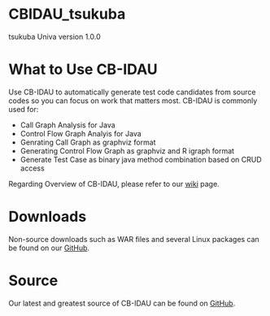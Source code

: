 # CBIDAU_tsukuba
tsukuba Univa version 1.0.0

# What to Use CB-IDAU

Use CB-IDAU to automatically generate test code candidates from source codes so you can focus on work that matters most. CB-IDAU is commonly used for:

- Call Graph Analysis for Java
- Control Flow Graph Analyis for Java
- Genrating Call Graph as graphviz format
- Generating Control Flow Graph as graphviz and R igraph format
- Generate Test Case as binary java method combination based on CRUD access

Regarding Overview of CB-IDAU, please refer to our [wiki] page.

# Downloads
Non-source downloads such as WAR files and several Linux packages can be found on our [GitHub].

# Source
Our latest and greatest source of CB-IDAU can be found on [GitHub].

[GitHub]: https://github.com/takedatmh/CBIDAU_tsukuba
[wiki]: https://github.com/takedatmh/CBIDAU_tsukuba/wiki
